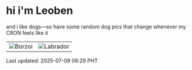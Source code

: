 # hi i'm Leoben

and i like dogs—so have some random dog pics that change whenever my CRON feels like it

|  |  |
|--------|----------|
| ![Borzoi](https://random-dog-vercel.vercel.app/api/random-borzoi?v=1752013771) | ![Labrador](https://random-dog-vercel.vercel.app/api/random-labrador?v=1752013771) |

Last updated: 2025-07-09 06:29 PHT
